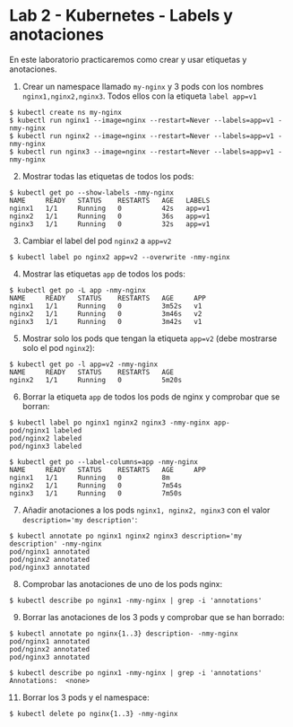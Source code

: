 # Lab 2 - Kubernetes - Labels y anotaciones

En este laboratorio practicaremos como crear y usar etiquetas y anotaciones.

1. Crear un namespace llamado `my-nginx` y 3 pods con los nombres `nginx1,nginx2,nginx3`. Todos ellos con la etiqueta `label app=v1`
```
$ kubectl create ns my-nginx
$ kubectl run nginx1 --image=nginx --restart=Never --labels=app=v1 -nmy-nginx
$ kubectl run nginx2 --image=nginx --restart=Never --labels=app=v1 -nmy-nginx
$ kubectl run nginx3 --image=nginx --restart=Never --labels=app=v1 -nmy-nginx
```
2. Mostrar todas las etiquetas de todos los pods:
```
$ kubectl get po --show-labels -nmy-nginx
NAME     READY   STATUS    RESTARTS   AGE   LABELS
nginx1   1/1     Running   0          42s   app=v1
nginx2   1/1     Running   0          36s   app=v1
nginx3   1/1     Running   0          32s   app=v1
```
3. Cambiar el label del pod `nginx2` a `app=v2`
```
$ kubectl label po nginx2 app=v2 --overwrite -nmy-nginx
```
4. Mostrar las etiquetas `app` de todos los pods:
```
$ kubectl get po -L app -nmy-nginx
NAME     READY   STATUS    RESTARTS   AGE     APP
nginx1   1/1     Running   0          3m52s   v1
nginx2   1/1     Running   0          3m46s   v2
nginx3   1/1     Running   0          3m42s   v1
```
5. Mostrar solo los pods que tengan la etiqueta `app=v2` (debe mostrarse solo el pod `nginx2`):
```
$ kubectl get po -l app=v2 -nmy-nginx
NAME     READY   STATUS    RESTARTS   AGE
nginx2   1/1     Running   0          5m20s
```
6. Borrar la etiqueta `app` de todos los pods de nginx y comprobar que se borran:
```
$ kubectl label po nginx1 nginx2 nginx3 -nmy-nginx app-
pod/nginx1 labeled
pod/nginx2 labeled
pod/nginx3 labeled

$ kubectl get po --label-columns=app -nmy-nginx
NAME     READY   STATUS    RESTARTS   AGE     APP
nginx1   1/1     Running   0          8m      
nginx2   1/1     Running   0          7m54s   
nginx3   1/1     Running   0          7m50s  
```
7. Añadir anotaciones a los pods `nginx1, nginx2, nginx3` con el valor `description='my description'`:
```
$ kubectl annotate po nginx1 nginx2 nginx3 description='my description' -nmy-nginx
pod/nginx1 annotated
pod/nginx2 annotated
pod/nginx3 annotated
```
8. Comprobar las anotaciones de uno de los pods nginx:
```
$ kubectl describe po nginx1 -nmy-nginx | grep -i 'annotations'
```
9. Borrar las anotaciones de los 3 pods y comprobar que se han borrado:
```
$ kubectl annotate po nginx{1..3} description- -nmy-nginx
pod/nginx1 annotated
pod/nginx2 annotated
pod/nginx3 annotated
   
$ kubectl describe po nginx1 -nmy-nginx | grep -i 'annotations'
Annotations:  <none>
```
11. Borrar los 3 pods y el namespace:
```
$ kubectl delete po nginx{1..3} -nmy-nginx  
```
